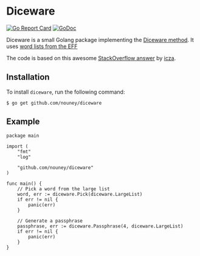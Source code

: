 # Diceware 

[![Go Report Card](https://goreportcard.com/badge/github.com/nouney/diceware)](https://goreportcard.com/report/github.com/nouney/diceware)
[![GoDoc](https://godoc.org/github.com/nouney/diceware?status.svg)](https://godoc.org/github.com/nouney/diceware)

Diceware is a small Golang package implementing the [Diceware method](https://en.wikipedia.org/wiki/Diceware).
It uses [word lists from the EFF](https://www.eff.org/deeplinks/2016/07/new-wordlists-random-passphrases)

The code is based on this awesome [StackOverflow answer](https://stackoverflow.com/a/31832326/2432477) by [icza](https://stackoverflow.com/users/1705598/icza).

## Installation

To install `diceware`, run the following command:

 `$ go get github.com/nouney/diceware`

## Example

```golang
package main

import (
    "fmt"
    "log"

    "github.com/nouney/diceware"
)

func main() {
    // Pick a word from the large list
    word, err := diceware.Pick(diceware.LargeList)
    if err != nil {
        panic(err)
    }

    // Generate a passphrase
    passphrase, err := diceware.Passphrase(4, diceware.LargeList)
    if err != nil {
        panic(err)
    }
}

```
